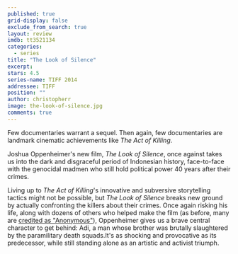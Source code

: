```yaml
---
published: true
grid-display: false
exclude_from_search: true
layout: review
imdb: tt3521134
categories: 
  - series
title: "The Look of Silence"
excerpt: 
stars: 4.5
series-name: TIFF 2014
addressee: TIFF
position: ""
author: christopherr
image: the-look-of-silence.jpg
comments: true
---
```

Few documentaries warrant a sequel. Then again, few documentaries are landmark cinematic achievements like _The Act of Killing_.

Joshua Oppenheimer's new film, _The Look of Silence_, once against takes us into the dark and disgraceful period of Indonesian history, face-to-face with the genocidal madmen who still hold political power 40 years after their crimes.

Living up to _The Act of Killing_'s innovative and subversive storytelling tactics might not be possible, but _The Look of Silence_ breaks new ground by actually confronting the killers about their crimes. Once again risking his life, along with dozens of others who helped make the film (as before, many are [credited as "Anonymous"](http://www.dearcastandcrew.com/content/2013/9/13/the-act-of-killing.html)), Oppenheimer gives us a brave central character to get behind: Adi, a man whose brother was brutally slaughtered by the paramilitary death squads.It's as shocking and provocative as its predecessor, while still standing alone as an artistic and activist triumph.